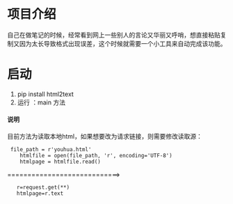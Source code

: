 # 项目介绍
自己在做笔记的时候，经常看到网上一些别人的言论又华丽又呼哨，想直接粘贴复制又因为太长导致格式出现误差，这个时候就需要一个小工具来自动完成该功能。
# 启动
1. pip install html2text
2. 运行 ：main 方法
#### 说明
目前方法为读取本地html，如果想要改为请求链接，则需要修改读取源：
```
 file_path = r'youhua.html'
    htmlfile = open(file_path, 'r', encoding='UTF-8')
    htmlpage = htmlfile.read()
```
============================>
```
   r=request.get(**)
   htmlpage=r.text 
```
